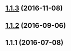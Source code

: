 <a name="1.1.3"></a>
## [1.1.3](https://github.com/cheminfo-js/generator-cheminfo-js/compare/v1.1.2...v1.1.3) (2016-11-08)



<a name="1.1.2"></a>
## [1.1.2](https://github.com/cheminfo-js/generator-cheminfo-js/compare/v1.1.1...v1.1.2) (2016-09-06)



<a name="1.1.1"></a>
## 1.1.1 (2016-07-08)



